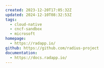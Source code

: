 ```yaml
---
created: 2023-12-20T17:05:32Z
updated: 2024-12-10T08:32:53Z
tags:
  - cloud-native
  - cncf-sandbox
  - microsoft
homepage:
  - https://radapp.io/
github: https://github.com/radius-project
documentation:
  - https://docs.radapp.io/
---
```

